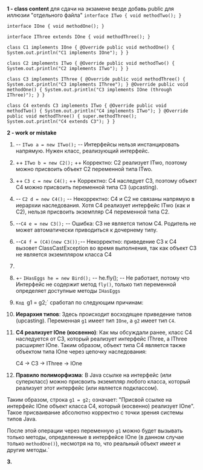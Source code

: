 **1 - class content**
для сдачи на экзамене везде добавь public для иллюзии "отдельного файла"
`interface ITwo {
void methodTwo();
}`

`interface IOne {
void methodOne();
}`

`interface IThree extends IOne {
void methodThree();
}`

`class C1 implements IOne {
@Override
public void methodOne() {
System.out.println("C1 implements IOne");
}
}`

`class C2 implements ITwo {
@Override
public void methodTwo() {
System.out.println("C2 implements ITwo");
}
}`

`class C3 implements IThree {
@Override
public void methodThree() {
System.out.println("C3 implements IThree");
}
@Override
public void methodOne() {
System.out.println("C3 implements IOne (through IThree)");
}
}`

`class C4 extends C3 implements ITwo {
@Override
public void methodTwo() {
System.out.println("C4 implements ITwo");
}
@Override
public void methodThree() {
super.methodThree();
System.out.println("C4 extends C3");
}
}`

**2 - work or mistake**
1. -- `ITwo a = new ITwo();`      --
   Интерфейсы нельзя инстанцировать напрямую. Нужен класс, реализующий интерфейс.
2. ++ `ITwo b = new C2();`     ++
   Корректно: C2 реализует ITwo, поэтому можно присвоить объект C2 переменной типа ITwo.
3. ++ `C3 c = new C4();`     ++
   Корректно: C4 наследует C3, поэтому объект C4 можно присвоить переменной типа C3 (upcasting).
4. -- `C2 d = new C4();`   --
   Некорректно: C4 и C2 не связаны напрямую в иерархии наследования. Хотя C4 реализует интерфейс ITwo (как и C2), нельзя присвоить экземпляр C4 переменной типа C2.
5. --`C4 e = new C3();` --
   Ошибка: C3 не является типом C4. Родитель не может автоматически приводиться к дочернему типу.
6. --`C4 f = (C4)(new C3());`--
   Некорректно: приведение C3 к C4 вызовет ClassCastException во время выполнения, так как объект C3 не является экземпляром класса C4

7. 
7. +- `IHasEggs he = new Bird();`
   -- he.fly(); --
Не работает, потому что Интерфейс не содержит метод `fly()`,
только тип переменной определяет доступные методы `IHasEggs`
7. `Код `g1 = g2;` сработал по следующим причинам:

1. **Иерархия типов**: Здесь происходит восходящее приведение типов (upcasting). Переменная `g1` имеет тип `IOne`, а `g2` имеет тип `C4`.

2. **C4 реализует IOne (косвенно)**: Как мы обсуждали ранее, класс C4 наследуется от C3, который реализует интерфейс IThree, а IThree расширяет IOne. Таким образом, объект типа C4 является также объектом типа IOne через цепочку наследования:

   C4 → C3 → IThree → IOne

3. **Правило полиморфизма**: В Java ссылке на интерфейс (или суперкласс) можно присвоить экземпляр любого класса, который реализует этот интерфейс (или является подклассом).

Таким образом, строка `g1 = g2;` означает: "Присвой ссылке на интерфейс IOne объект класса C4, который (косвенно) реализует IOne". Такое присваивание абсолютно корректно с точки зрения системы типов Java.

После этой операции через переменную `g1` можно будет вызывать только методы, определенные в интерфейсе IOne (в данном случае только `methodOne()`), несмотря на то, что реальный объект имеет и другие методы.`

**3.**